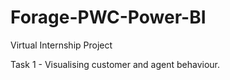 # Forage-PWC-Power-BI
Virtual Internship Project


Task 1 - Visualising customer and agent behaviour.
